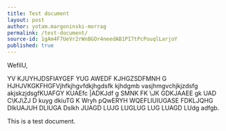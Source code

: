 ```yaml
---
title: Test document
layout: post
author: yotam.margoninski-morrag
permalink: /test-document/
source-id: 1gAm4F7UeVr2rWnBGOr4needAB1PI7tPcPouqlLarjoY
published: true
---
```

WefilU,

YV KJUYHJDSFIAYGEF YUG AWEDF  KJHGZSDFMNH G HJHJVKGKFHGFVjhfkjhgvfdkjhgdsfk kjhdgmb vasjhmgvchjkjzdsfg akjskzjdsgfKUAFGY KUAEfc |ADKJdf g SMNK FK \JK GDKJAAEE gk UAD C\KJ\ZJ D kuyg dkiuTG K Wryh pQwERYH 	WQEFLIUIUGASE FDKLJQHG DlkUAJUH DLIUGA Dslkh JUAGD LUJG LUGLUG LUG LUAGD LUdg adfgb.

This is a test document.

